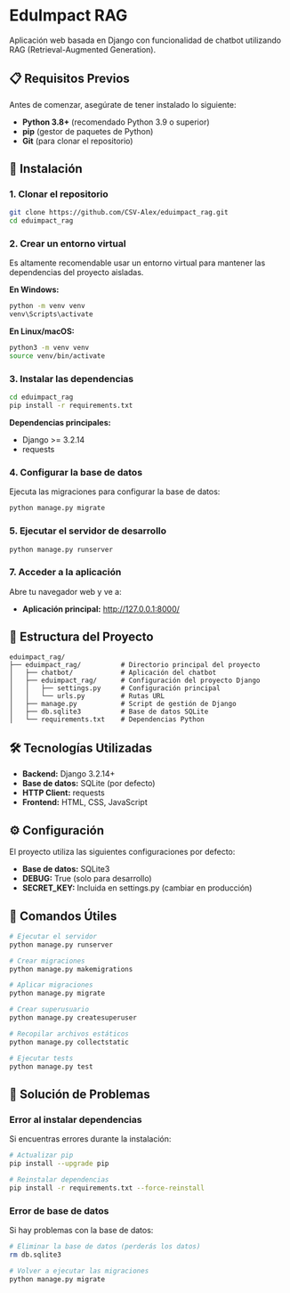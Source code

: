 # EduImpact RAG

Aplicación web basada en Django con funcionalidad de chatbot utilizando RAG (Retrieval-Augmented Generation).

## 📋 Requisitos Previos

Antes de comenzar, asegúrate de tener instalado lo siguiente:

- **Python 3.8+** (recomendado Python 3.9 o superior)
- **pip** (gestor de paquetes de Python)
- **Git** (para clonar el repositorio)

## 🚀 Instalación

### 1. Clonar el repositorio

```bash
git clone https://github.com/CSV-Alex/eduimpact_rag.git
cd eduimpact_rag
```

### 2. Crear un entorno virtual

Es altamente recomendable usar un entorno virtual para mantener las dependencias del proyecto aisladas.

**En Windows:**
```bash
python -m venv venv
venv\Scripts\activate
```

**En Linux/macOS:**
```bash
python3 -m venv venv
source venv/bin/activate
```

### 3. Instalar las dependencias

```bash
cd eduimpact_rag
pip install -r requirements.txt
```

**Dependencias principales:**
- Django >= 3.2.14
- requests

### 4. Configurar la base de datos

Ejecuta las migraciones para configurar la base de datos:

```bash
python manage.py migrate
```

### 5. Ejecutar el servidor de desarrollo

```bash
python manage.py runserver
```

### 7. Acceder a la aplicación

Abre tu navegador web y ve a:

- **Aplicación principal:** http://127.0.0.1:8000/

## 📁 Estructura del Proyecto

```
eduimpact_rag/
├── eduimpact_rag/          # Directorio principal del proyecto
│   ├── chatbot/            # Aplicación del chatbot
│   ├── eduimpact_rag/      # Configuración del proyecto Django
│   │   ├── settings.py     # Configuración principal
│   │   └── urls.py         # Rutas URL
│   ├── manage.py           # Script de gestión de Django
│   ├── db.sqlite3          # Base de datos SQLite
│   └── requirements.txt    # Dependencias Python
```

## 🛠️ Tecnologías Utilizadas

- **Backend:** Django 3.2.14+
- **Base de datos:** SQLite (por defecto)
- **HTTP Client:** requests
- **Frontend:** HTML, CSS, JavaScript

## ⚙️ Configuración

El proyecto utiliza las siguientes configuraciones por defecto:

- **Base de datos:** SQLite3
- **DEBUG:** True (solo para desarrollo)
- **SECRET_KEY:** Incluida en settings.py (cambiar en producción)

## 📝 Comandos Útiles

```bash
# Ejecutar el servidor
python manage.py runserver

# Crear migraciones
python manage.py makemigrations

# Aplicar migraciones
python manage.py migrate

# Crear superusuario
python manage.py createsuperuser

# Recopilar archivos estáticos
python manage.py collectstatic

# Ejecutar tests
python manage.py test
```

## 🐛 Solución de Problemas

### Error al instalar dependencias

Si encuentras errores durante la instalación:

```bash
# Actualizar pip
pip install --upgrade pip

# Reinstalar dependencias
pip install -r requirements.txt --force-reinstall
```

### Error de base de datos

Si hay problemas con la base de datos:

```bash
# Eliminar la base de datos (perderás los datos)
rm db.sqlite3

# Volver a ejecutar las migraciones
python manage.py migrate
```
